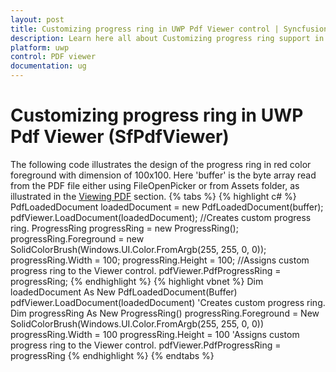 ```yaml
---
layout: post
title: Customizing progress ring in UWP Pdf Viewer control | Syncfusion
description: Learn here all about Customizing progress ring support in Syncfusion UWP Pdf Viewer (SfPdfViewer) control and more.
platform: uwp
control: PDF viewer
documentation: ug
---
```


# Customizing progress ring in UWP Pdf Viewer (SfPdfViewer)
The following code illustrates the design of the progress ring in red color foreground with dimension of 100x100. Here 'buffer' is the byte array read from the PDF file either using FileOpenPicker or from Assets folder, as illustrated in the [Viewing PDF](https://help.syncfusion.com/uwp/sfpdfviewer/concepts-and-features/viewing-pdf) section. 
{% tabs %}
{% highlight c# %}
PdfLoadedDocument loadedDocument = new PdfLoadedDocument(buffer);
pdfViewer.LoadDocument(loadedDocument);
//Creates custom progress ring.
ProgressRing progressRing = new ProgressRing();
progressRing.Foreground = new SolidColorBrush(Windows.UI.Color.FromArgb(255, 255, 0, 0));
progressRing.Width = 100;
progressRing.Height = 100;
//Assigns custom progress ring to the Viewer control.
pdfViewer.PdfProgressRing = progressRing;
{% endhighlight %}
{% highlight vbnet %}
Dim loadedDocument As New PdfLoadedDocument(Buffer)
pdfViewer.LoadDocument(loadedDocument)
'Creates custom progress ring.
Dim progressRing As New ProgressRing()
progressRing.Foreground = New SolidColorBrush(Windows.UI.Color.FromArgb(255, 255, 0, 0))
progressRing.Width = 100
progressRing.Height = 100
'Assigns custom progress ring to the Viewer control.
pdfViewer.PdfProgressRing = progressRing
{% endhighlight %}
{% endtabs %}

